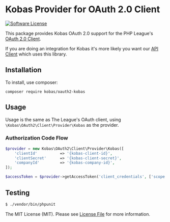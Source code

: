 # Kobas Provider for OAuth 2.0 Client
[![Software License](https://img.shields.io/badge/license-MIT-brightgreen.svg?style=flat-square)](LICENSE.md)

This package provides Kobas OAuth 2.0 support for the PHP League's [OAuth 2.0 Client](https://github.com/thephpleague/oauth2-client).

If you are doing an integration for Kobas it's more likely you want our [API Client](https://github.com/KOBASSoftware/api-client-php) which uses this library.

## Installation

To install, use composer:

```
composer require kobas/oauth2-kobas
```

## Usage

Usage is the same as The League's OAuth client, using `\Kobas\OAuth2\Client\Provider\Kobas` as the provider.

### Authorization Code Flow

```php
$provider = new Kobas\OAuth2\Client\Provider\Kobas([
    'clientId'          => '{kobas-client-id}',
    'clientSecret'      => '{kobas-client-secret}',
    'companyId'         => '{kobas-company-id}',
]);

$accessToken = $provider->getAccessToken('client_credentials', ['scope' => 'integration']);

```

## Testing

``` bash
$ ./vendor/bin/phpunit
```


The MIT License (MIT). Please see [License File](https://github.com/kobas/oauth2-kobas/blob/master/LICENSE) for more information.
